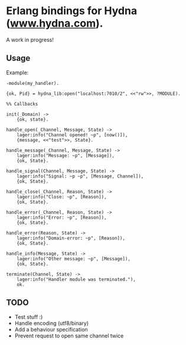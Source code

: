 # Erlang bindings for Hydna (www.hydna.com).

A work in progress!

## Usage

Example:

    -module(my_handler).

    {ok, Pid} = hydna_lib:open("localhost:7010/2", <<"rw">>, ?MODULE).

    %% Callbacks

    init(_Domain) ->
        {ok, state}.

    handle_open(_Channel, Message, State) ->
        lager:info("Channel opened! ~p", [now()]),
        {message, <<"test">>, State}.

    handle_message(_Channel, Message, State) ->
        lager:info("Message: ~p", [Message]),
        {ok, State}.

    handle_signal(Channel, Message, State) ->
        lager:info("Signal: ~p ~p", [Message, Channel]),
        {ok, State}.

    handle_close(_Channel, Reason, State) ->
        lager:info("Close: ~p", [Reason]),
        {ok, State}.

    handle_error(_Channel, Reason, State) ->
        lager:info("Error: ~p", [Reason]),
        {ok, State}.

    handle_error(Reason, State) ->
        lager:info("Domain-error: ~p", [Reason]),
        {ok, State}.

    handle_info(Message, State) ->
        lager:info("Other message: ~p", [Message]),
        {ok, State}.

    terminate(Channel, State) ->
        lager:info("Handler module was terminated."),
        ok.

## TODO

* Test stuff :)
* Handle encoding (utf8/binary)
* Add a behaviour specification
* Prevent request to open same channel twice
